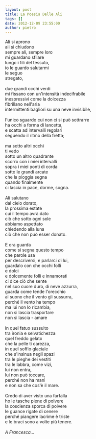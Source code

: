 ```yaml
---
layout: post
title: La Poesia Delle Ali
tags: []
date: 2012-12-09 23:55:00
author: pietro
---
```

Ali si aprono<br/>ali si chiudono<br/>sempre ali, sempre loro<br/>mi guardano sfilare<br/>lungo i fili del tessuto,<br/>io le guardo salutarmi<br/>le seguo<br/>stregato,<br/><br/>due grandi occhi verdi<br/>mi fissano con un'intensità indecifrabile<br/>inespressivi come la dolcezza<br/>fibrillano nell'aria<br/>intermittenti bagliori su una neve invisibile,<br/><br/>l'unico sguardo cui non ci si può sottrarre<br/>ha occhi a forma di lancetta,<br/>e scatta ad intervalli regolari<br/>seguendo il ritmo della fretta;<br/><br/>ma sotto altri occhi<br/>ti vedo<br/>sotto un altro quadrante<br/>scorro con i miei intervalli<br/>sopra i miei ponti di corda<br/>sotto le grandi arcate<br/>che la pioggia segna<br/>quando finalmente<br/>ci lascia in pace,&nbsp;dorme, sogna.<br/><br/>Ali salutano<br/>dal cielo dorato,<br/>la prossima estate<br/>cui il tempo avrà dato<br/>ciò che sotto ogni sole<br/>abbiamo aspettato<br/>chiedendo alla luna<br/>ciò che non può esser donato.<br/><br/>E ora guarda<br/>come si segna questo tempo<br/>che parole usa<br/>per descriversi, e parlarci di lui,<br/>guardalo con che occhi folli<br/>e dolci<br/>e dolcemente folli e innamorati<br/>ci dice ciò che sente<br/>nel suo cuore duro, di neve azzurra,<br/>guarda come tende l'orecchio<br/>al suono che il vento gli sussurra,<br/>perché il vento ha tempo<br/>ma lui non lo ricambia,<br/>non si lascia trasportare<br/>non si lascia - amare<br/><br/>in quel fatuo sussulto<br/>tra ironia e selvatichezza<br/>quel freddo gelato<br/>che la pelle ti carezza,<br/>in quel soffio glaciale<br/>che s'insinua negli spazi<br/>tra le pieghe dei vestiti<br/>tra le labbra, come vizi,<br/>lui non entra,<br/>lui non può toccare,<br/>perché non ha mani<br/>e non sa che cos'è il mare.<br/><br/>Credo di aver visto una farfalla<br/>ho le tasche piene di polvere<br/>la coscienza sporca di polvere<br/>le guance rigate di cenere<br/>perché piangere lacrime è triste<br/>e le braci sono a volte più tenere.<br/><br/><i>A Francesca...</i>
